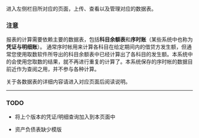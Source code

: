 进入左侧栏目所对应的页面，上传、查看以及管理对应的数据表。

### 注意

报表的计算需要依赖主要的数据表，包括**科目余额表**和**序时账**（某些系统中也称为**凭证与明细账**）。
通常序时帐用来计算各科目在给定期间内的借贷方发生额，但通常您使用取数软件所导出的科目余额表中已经计算出了各科目的发生额。本系统中的会使用您取数的结果，就不再进行重复的计算了。本系统保存的序时帐的数据目前近作为查阅之用，并不参与各种计算。

关于各数据表的详细内容请进入对应页面后阅读说明。

---

### TODO

* 将上个版本的凭证/明细查询加入到本页面中

* 资产负债表缺少模版